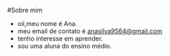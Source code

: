 #Sobre mim
- oii,meu nome é Ana. 
- meu email de contato é anasilva9564@gmail.com
- tenho interesse em aprender.  
- sou uma aluna do ensino médio.
<!---
AninhaEGN/AninhaEGN is a ✨ special ✨ repository because its `README.md` (this file) appears on your GitHub profile.
You can click the Preview link to take a look at your changes.
--->
